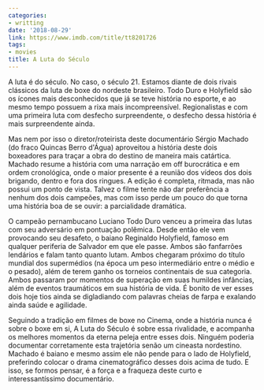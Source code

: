```yaml
---
categories:
- writting
date: '2018-08-29'
link: https://www.imdb.com/title/tt8201726
tags:
- movies
title: A Luta do Século
---
```


A luta é do século. No caso, o século 21. Estamos diante de dois rivais clássicos da luta de boxe do nordeste brasileiro. Todo Duro e Holyfield são os ícones mais desconhecidos que já se teve história no esporte, e ao mesmo tempo possuem a rixa mais incompreensível. Regionalistas e com uma primeira luta com desfecho surpreendente, o desfecho dessa história é mais surpreendente ainda.

Mas nem por isso o diretor/roteirista deste documentário Sérgio Machado (do fraco Quincas Berro d'Água) aproveitou a história deste dois boxeadores para traçar a obra do destino de maneira mais catártica. Machado resume a história com uma narração em off burocrática e em ordem cronológica, onde o maior presente é a reunião dos vídeos dos dois brigando, dentro e fora dos ringues. A edição é completa, ritmada, mas não possui um ponto de vista. Talvez o filme tente não dar preferência a nenhum dos dois campeões, mas com isso perde um pouco do que torna uma história boa de se ouvir: a parcialidade dramática.

O campeão pernambucano Luciano Todo Duro venceu a primeira das lutas com seu adversário em pontuação polêmica. Desde então ele vem provocando seu desafeto, o baiano Reginaldo Holyfield, famoso em qualquer periferia de Salvador em que ele passe. Ambos são fanfarrões lendários e falam tanto quanto lutam. Ambos chegaram próximo do título mundial dos supermédios (na época um peso intermediário entre o médio e o pesado), além de terem ganho os torneios continentais de sua categoria. Ambos passaram por momentos de superação em suas humildes infâncias, além de eventos traumáticos em sua história de vida. É bonito de ver esses dois hoje tios ainda se digladiando com palavras cheias de farpa e exalando ainda saúde e agilidade.

Seguindo a tradição em filmes de boxe no Cinema, onde a história nunca é sobre o boxe em si, A Luta do Século é sobre essa rivalidade, e acompanha os melhores momentos da eterna peleja entre esses dois. Ninguém poderia documentar corretamente esta trajetória senão um cineasta nordestino. Machado é baiano e mesmo assim ele não pende para o lado de Holyfield, preferindo colocar o drama cinematográfico desses dois acima de tudo. E isso, se formos pensar, é a força e a fraqueza deste curto e interessantíssimo documentário.